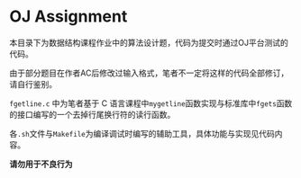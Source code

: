 # OJ Assignment

本目录下为数据结构课程作业中的算法设计题，代码为提交时通过OJ平台测试的代码。

由于部分题目在作者AC后修改过输入格式，笔者不一定将这样的代码全部修订，请自行鉴别。

`fgetline.c` 中为笔者基于 C 语言课程中`mygetline`函数实现与标准库中`fgets`函数的接口编写的一个去掉行尾换行符的读行函数。

各`.sh`文件与`Makefile`为编译调试时编写的辅助工具，具体功能与实现见代码内容。

**请勿用于不良行为**